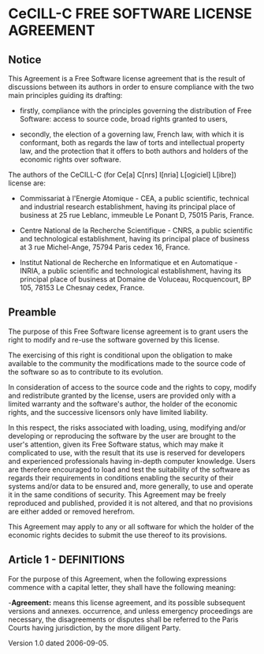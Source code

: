 # CeCILL-C FREE SOFTWARE LICENSE AGREEMENT


## Notice

This Agreement is a Free Software license agreement that is the result
of discussions between its authors in order to ensure compliance with
the two main principles guiding its drafting:

- firstly, compliance with the principles governing the distribution
  of Free Software: access to source code, broad rights granted to
  users,

- secondly, the election of a governing law, French law, with which it
  is conformant, both as regards the law of torts and intellectual
  property law, and the protection that it offers to both authors and
  holders of the economic rights over software.

The authors of the CeCILL-C (for Ce[a] C[nrs] I[nria] L[ogiciel]
L[ibre]) license are:

- Commissariat à l'Energie Atomique - CEA, a public scientific,
  technical and industrial research establishment, having its
  principal place of business at 25 rue Leblanc, immeuble Le Ponant D,
  75015 Paris, France.

- Centre National de la Recherche Scientifique - CNRS, a public
  scientific and technological establishment, having its principal
  place of business at 3 rue Michel-Ange, 75794 Paris cedex 16,
  France.

- Institut National de Recherche en Informatique et en Automatique -
  INRIA, a public scientific and technological establishment, having
  its principal place of business at Domaine de Voluceau,
  Rocquencourt, BP 105, 78153 Le Chesnay cedex, France.


## Preamble

The purpose of this Free Software license agreement is to grant users
the right to modify and re-use the software governed by this license.

The exercising of this right is conditional upon the obligation to
make available to the community the modifications made to the source
code of the software so as to contribute to its evolution.

In consideration of access to the source code and the rights to copy,
modify and redistribute granted by the license, users are provided
only with a limited warranty and the software's author, the holder of
the economic rights, and the successive licensors only have limited
liability.

In this respect, the risks associated with loading, using, modifying
and/or developing or reproducing the software by the user are brought
to the user's attention, given its Free Software status, which may
make it complicated to use, with the result that its use is reserved
for developers and experienced professionals having in-depth computer
knowledge. Users are therefore encouraged to load and test the
suitability of the software as regards their requirements in
conditions enabling the security of their systems and/or data to be
ensured and, more generally, to use and operate it in the same
conditions of security. This Agreement may be freely reproduced and
published, provided it is not altered, and that no provisions are
either added or removed herefrom.

This Agreement may apply to any or all software for which the holder
of the economic rights decides to submit the use thereof to its
provisions.


## Article 1 - DEFINITIONS

For the purpose of this Agreement, when the following expressions
commence with a capital letter, they shall have the following meaning:

-__Agreement:__ means this license agreement, and its possible
subsequent versions and annexes.
occurrence, and unless emergency proceedings are necessary, the
disagreements or disputes shall be referred to the Paris Courts having
jurisdiction, by the more diligent Party.


Version 1.0 dated 2006-09-05.
